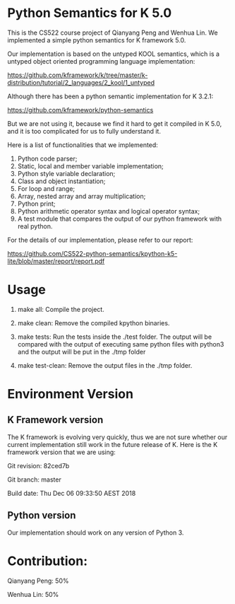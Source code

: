 # Python Semantics for K 5.0

This is the CS522 course project of Qianyang Peng and Wenhua Lin. We implemented a simple python semantics for K framework 5.0.

Our implementation is based on the untyped KOOL semantics, which is a untyped object oriented programming language implementation:

https://github.com/kframework/k/tree/master/k-distribution/tutorial/2_languages/2_kool/1_untyped

Although there has been a python semantic implementation for K 3.2.1:

https://github.com/kframework/python-semantics

But we are not using it, because we find it hard to get it compiled in K 5.0, and it is too complicated for us to fully understand it.

Here is a list of functionalities that we implemented:

1. Python code parser;
2. Static, local and member variable implementation;
3. Python style variable declaration;
4. Class and object instantiation; 
5. For loop and range;
6. Array, nested array and array multiplication;
7. Python print;
2. Python arithmetic operator syntax and logical operator syntax;
8. A test module that compares the output of our python framework with real python.

For the details of our implementation, please refer to our report:

https://github.com/CS522-python-semantics/kpython-k5-lite/blob/master/report/report.pdf

# Usage

1. make all: Compile the project.

2. make clean: Remove the compiled kpython binaries.

3. make tests: Run the tests inside the ./test folder. The output will be compared with the output of executing same python files with python3 and the output will be put in the ./tmp folder

4. make test-clean: Remove the output files in the ./tmp folder.

# Environment Version

## K Framework version
The K framework is evolving very quickly, thus we are not sure whether our current implementation still work in the future release of K. Here is the K framework version that we are using:

Git revision: 82ced7b

Git branch: master

Build date: Thu Dec 06 09:33:50 AEST 2018

## Python version

Our implementation should work on any version of Python 3. 

# Contribution:

Qianyang Peng: 50%

Wenhua Lin: 50%
